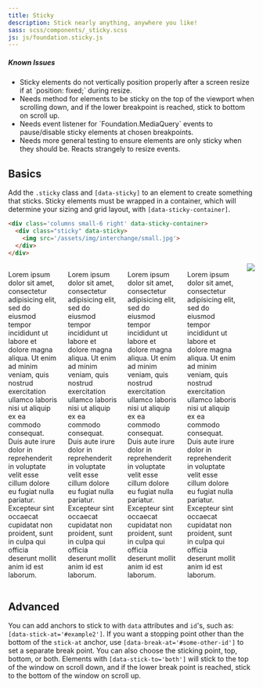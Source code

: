 ```yaml
---
title: Sticky
description: Stick nearly anything, anywhere you like!
sass: scss/components/_sticky.scss
js: js/foundation.sticky.js
---
```



<div class="alert callout">
  <h5>Known Issues</h5>
  <ul>
    <li>Sticky elements do not vertically position properly after a screen resize if at `position: fixed;` during resize.</li>
    <li>Needs method for elements to be sticky on the top of the viewport when scrolling down, and if the lower breakpoint is reached, stick to bottom on scroll up.</li>
    <li>Needs event listener for `Foundation.MediaQuery` events to pause/disable sticky elements at chosen breakpoints.</li>
    <li>Needs more general testing to ensure elements are only sticky when they should be. Reacts strangely to resize events.</li>
  </ul>
</div>



## Basics

Add the `.sticky` class and `[data-sticky]` to an element to create something that sticks. Sticky elements must be wrapped in a container, which will determine your sizing and grid layout, with `[data-sticky-container]`.

```html
<div class='columns small-6 right' data-sticky-container>
  <div class="sticky" data-sticky>
    <img src='/assets/img/interchange/small.jpg'>
  </div>
</div>
```

<!-- ```html_example -->
<div class='row'>
  <div class='columns small-12'>
    <div class='columns small-6' id='example1'>
      <p>
        Lorem ipsum dolor sit amet, consectetur adipisicing elit, sed do eiusmod tempor incididunt ut labore et dolore magna aliqua. Ut enim ad minim veniam, quis nostrud exercitation ullamco laboris nisi ut aliquip ex ea commodo consequat. Duis aute irure dolor in reprehenderit in voluptate velit esse cillum dolore eu fugiat nulla pariatur. Excepteur sint occaecat cupidatat non proident, sunt in culpa qui officia deserunt mollit anim id est laborum.
      </p>
      <p>
        Lorem ipsum dolor sit amet, consectetur adipisicing elit, sed do eiusmod tempor incididunt ut labore et dolore magna aliqua. Ut enim ad minim veniam, quis nostrud exercitation ullamco laboris nisi ut aliquip ex ea commodo consequat. Duis aute irure dolor in reprehenderit in voluptate velit esse cillum dolore eu fugiat nulla pariatur. Excepteur sint occaecat cupidatat non proident, sunt in culpa qui officia deserunt mollit anim id est laborum.
      </p>
      <p>
        Lorem ipsum dolor sit amet, consectetur adipisicing elit, sed do eiusmod tempor incididunt ut labore et dolore magna aliqua. Ut enim ad minim veniam, quis nostrud exercitation ullamco laboris nisi ut aliquip ex ea commodo consequat. Duis aute irure dolor in reprehenderit in voluptate velit esse cillum dolore eu fugiat nulla pariatur. Excepteur sint occaecat cupidatat non proident, sunt in culpa qui officia deserunt mollit anim id est laborum.
      </p>
      <p>
        Lorem ipsum dolor sit amet, consectetur adipisicing elit, sed do eiusmod tempor incididunt ut labore et dolore magna aliqua. Ut enim ad minim veniam, quis nostrud exercitation ullamco laboris nisi ut aliquip ex ea commodo consequat. Duis aute irure dolor in reprehenderit in voluptate velit esse cillum dolore eu fugiat nulla pariatur. Excepteur sint occaecat cupidatat non proident, sunt in culpa qui officia deserunt mollit anim id est laborum.
      </p>
    </div>
    <div class='columns small-6 right' data-sticky-container>
      <div class="sticky" data-sticky data-stick-at='#example1'>
        <img src='/assets/img/interchange/small.jpg'>
      </div>
    </div>
  </div>
</div>

## Advanced

You can add anchors to stick to with `data` attributes and `id`'s, such as: `[data-stick-at='#example2']`. If you want a stopping point other than the bottom of the `stick-at` anchor, use `[data-break-at='#some-other-id']` to set a separate break point.
You can also choose the sticking point, top, bottom, or both. Elements with `[data-stick-to='both']` will stick to the top of the window on scroll down, and if the lower break point is reached, stick to the bottom of the window on scroll up.

<!-- <div class='row'>
  <div class='columns small-12'>
    <div class='columns small-6' id='example2'>
      <p>
        Lorem ipsum dolor sit amet, consectetur adipisicing elit, sed do eiusmod tempor incididunt ut labore et dolore magna aliqua. Ut enim ad minim veniam, quis nostrud exercitation ullamco laboris nisi ut aliquip ex ea commodo consequat. Duis aute irure dolor in reprehenderit in voluptate velit esse cillum dolore eu fugiat nulla pariatur. Excepteur sint occaecat cupidatat non proident, sunt in culpa qui officia deserunt mollit anim id est laborum.
      </p>
      <p>
        Lorem ipsum dolor sit amet, consectetur adipisicing elit, sed do eiusmod tempor incididunt ut labore et dolore magna aliqua. Ut enim ad minim veniam, quis nostrud exercitation ullamco laboris nisi ut aliquip ex ea commodo consequat. Duis aute irure dolor in reprehenderit in voluptate velit esse cillum dolore eu fugiat nulla pariatur. Excepteur sint occaecat cupidatat non proident, sunt in culpa qui officia deserunt mollit anim id est laborum.
      </p>
      <p>
        Lorem ipsum dolor sit amet, consectetur adipisicing elit, sed do eiusmod tempor incididunt ut labore et dolore magna aliqua. Ut enim ad minim veniam, quis nostrud exercitation ullamco laboris nisi ut aliquip ex ea commodo consequat. Duis aute irure dolor in reprehenderit in voluptate velit esse cillum dolore eu fugiat nulla pariatur. Excepteur sint occaecat cupidatat non proident, sunt in culpa qui officia deserunt mollit anim id est laborum.
      </p>
      <p>
        Lorem ipsum dolor sit amet, consectetur adipisicing elit, sed do eiusmod tempor incididunt ut labore et dolore magna aliqua. Ut enim ad minim veniam, quis nostrud exercitation ullamco laboris nisi ut aliquip ex ea commodo consequat. Duis aute irure dolor in reprehenderit in voluptate velit esse cillum dolore eu fugiat nulla pariatur. Excepteur sint occaecat cupidatat non proident, sunt in culpa qui officia deserunt mollit anim id est laborum.
      </p>
    </div>
    <div class='columns small-6 right' data-sticky-container>
      <div class="sticky" data-sticky data-stick-at='#example2' data-stick-to="bottom">
        <img src='/assets/img/interchange/small.jpg'>
      </div>
    </div>
  </div>
</div> -->
<!-- ``` -->
